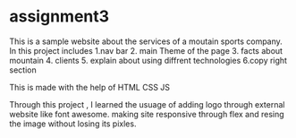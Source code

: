 # assignment3
This is a sample website about the services of  a moutain sports company.
In this project includes 
1.nav bar
2. main Theme of the page
3. facts about mountain 
4. clients 
5. explain about using diffrent technologies
6.copy right section



This is made with the help of HTML CSS JS 

Through this project , I learned the usuage of adding logo through external website like font awesome.
making site responsive through flex 
and resing the image without losing its pixles.
